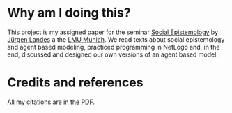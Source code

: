 # Why am I doing this?

This project is my assigned paper for the seminar [Social Epistemology](https://jlandes.files.wordpress.com/2022/07/social-epistemology-2022.pdf) by [Jürgen Landes](https://jlandes.wordpress.com/) a the [LMU Munich](https://www.lmu.de/en/). We read texts about social epistemology and agent based modeling, practiced programming in NetLogo and, in the end, discussed and designed our own versions of an agent based model.

# Credits and references

All my citations are [in the PDF](info/info.pdf).